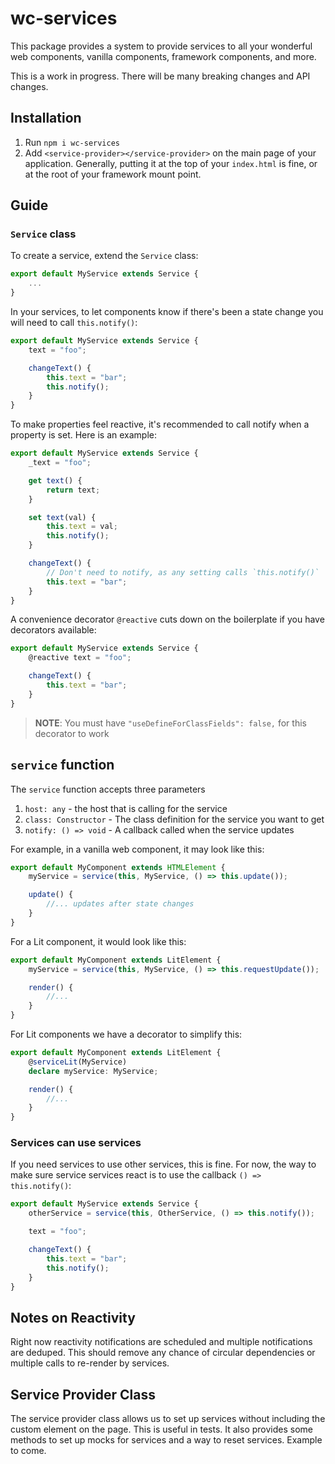 # wc-services

This package provides a system to provide services to all your wonderful web components, vanilla components, framework components, and more.

This is a work in progress.  There will be many breaking changes and API changes.

## Installation

1. Run `npm i wc-services`
2. Add `<service-provider></service-provider>` on the main page of your application. Generally, putting it at the top of your `index.html` is fine, or at the root of your framework mount point.

## Guide

### `Service` class

To create a service, extend the `Service` class:

```js
export default MyService extends Service {
    ...
}
```

In your services, to let components know if there's been a state change you will need to call `this.notify()`:

```js
export default MyService extends Service {
    text = "foo";

    changeText() {
        this.text = "bar";
        this.notify();
    }
}
```

To make properties feel reactive, it's recommended to call notify when a property is set. Here is an example:

```js
export default MyService extends Service {
    _text = "foo";

    get text() {
        return text;
    }

    set text(val) {
        this.text = val;
        this.notify();
    }

    changeText() {
        // Don't need to notify, as any setting calls `this.notify()`
        this.text = "bar";
    }
}
```

A convenience decorator `@reactive` cuts down on the boilerplate if you have decorators available:
```js
export default MyService extends Service {
    @reactive text = "foo";

    changeText() {
        this.text = "bar";
    }
}
```
> **NOTE**: You must have `"useDefineForClassFields": false,` for this decorator to work

## `service` function

The `service` function accepts three parameters

1. `host: any` - the host that is calling for the service 
2. `class: Constructor` - The class definition for the service you want to get
3. `notify: () => void` - A callback called when the service updates

For example, in a vanilla web component, it may look like this:
```js
export default MyComponent extends HTMLElement {
    myService = service(this, MyService, () => this.update());

    update() {
        //... updates after state changes
    }
}
```

For a Lit component, it would look like this:
```js
export default MyComponent extends LitElement {
    myService = service(this, MyService, () => this.requestUpdate());

    render() {
        //...
    }
}
```

For Lit components we have a decorator to simplify this:
```ts
export default MyComponent extends LitElement {
    @serviceLit(MyService)
    declare myService: MyService;

    render() {
        //...
    }
}
```

### Services can use services

If you need services to use other services, this is fine.  For now, the way to make sure service services react is to use the callback `() => this.notify()`:

```js
export default MyService extends Service {
    otherService = service(this, OtherService, () => this.notify());

    text = "foo";

    changeText() {
        this.text = "bar";
        this.notify();
    }
}
```

## Notes on Reactivity

Right now reactivity notifications are scheduled and multiple notifications are deduped.  This should remove any chance of circular dependencies or multiple calls to re-render by services.

## Service Provider Class

The service provider class allows us to set up services without including the custom element on the page.  This is useful in tests.  It also provides some methods to set up mocks for services and a way to reset services.  Example to come.
